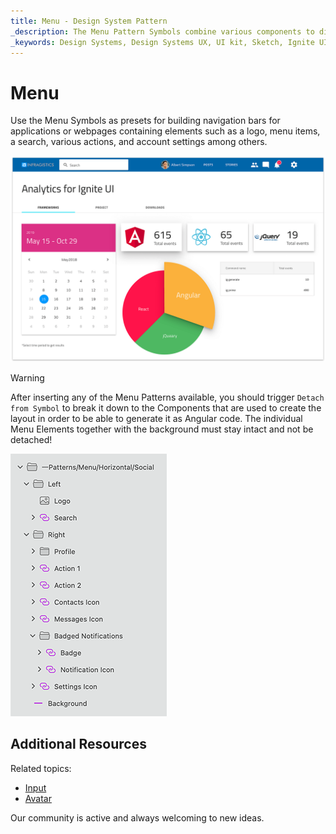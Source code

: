 ```yaml
---
title: Menu - Design System Pattern
_description: The Menu Pattern Symbols combine various components to display navigation bar in different scenarios, such as e-commerce, application or website.
_keywords: Design Systems, Design Systems UX, UI kit, Sketch, Ignite UI for Angular, Sketch to Angular, Angular, Angular Design System, Export code from Sketch, Design Kits for Angular, Sketch HTML, Sketch to HTML, Sketch UI kits
---
```


# Menu

Use the Menu Symbols as presets for building navigation bars for applications or webpages containing elements such as a logo, menu items, a search, various actions, and account settings among others.


<img class="responsive-img" src="../images/menu.png" srcset="../images/menu@2x.png 2x" />


> [!WARNING]
> After inserting any of the Menu Patterns available, you should trigger `Detach from Symbol` to break it down to the Components that are used to create the layout in order to be able to generate it as Angular code. The individual Menu Elements together with the background must stay intact and not be detached!

<img class="responsive-img" src="../images/menu_detach.png" srcset="../images/menu_detach@2x.png 2x" />

## Additional Resources

Related topics:

- [Input](../components/input.md)
- [Avatar](../components/avatar.md)
  <div class="divider--half"></div>

Our community is active and always welcoming to new ideas.


